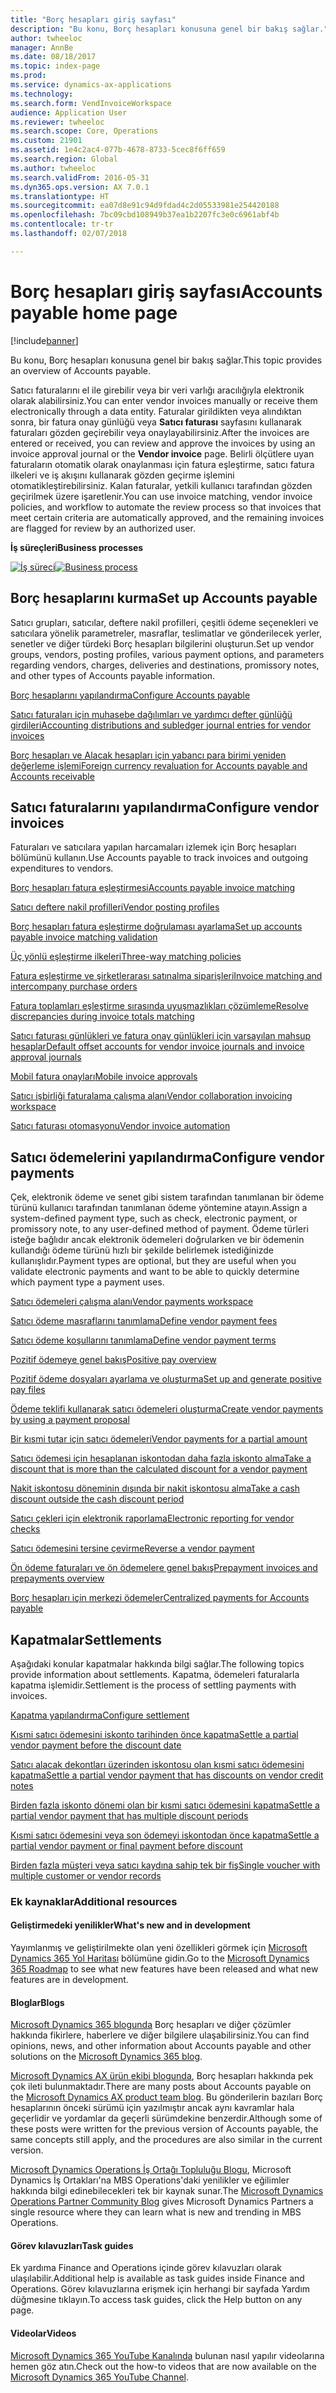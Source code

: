 ```yaml
---
title: "Borç hesapları giriş sayfası"
description: "Bu konu, Borç hesapları konusuna genel bir bakış sağlar."
author: twheeloc
manager: AnnBe
ms.date: 08/18/2017
ms.topic: index-page
ms.prod: 
ms.service: dynamics-ax-applications
ms.technology: 
ms.search.form: VendInvoiceWorkspace
audience: Application User
ms.reviewer: twheeloc
ms.search.scope: Core, Operations
ms.custom: 21901
ms.assetid: 1e4c2ac4-077b-4678-8733-5cec8f6ff659
ms.search.region: Global
ms.author: twheeloc
ms.search.validFrom: 2016-05-31
ms.dyn365.ops.version: AX 7.0.1
ms.translationtype: HT
ms.sourcegitcommit: ea07d8e91c94d9fdad4c2d05533981e254420188
ms.openlocfilehash: 7bc09cbd108949b37ea1b2207fc3e0c6961abf4b
ms.contentlocale: tr-tr
ms.lasthandoff: 02/07/2018

---
```


# <a name="accounts-payable-home-page"></a><span data-ttu-id="0e50d-103">Borç hesapları giriş sayfası</span><span class="sxs-lookup"><span data-stu-id="0e50d-103">Accounts payable home page</span></span>

[!include[banner](../includes/banner.md)]


<span data-ttu-id="0e50d-104">Bu konu, Borç hesapları konusuna genel bir bakış sağlar.</span><span class="sxs-lookup"><span data-stu-id="0e50d-104">This topic provides an overview of Accounts payable.</span></span> 

<span data-ttu-id="0e50d-105">Satıcı faturalarını el ile girebilir veya bir veri varlığı aracılığıyla elektronik olarak alabilirsiniz.</span><span class="sxs-lookup"><span data-stu-id="0e50d-105">You can enter vendor invoices manually or receive them electronically through a data entity.</span></span> <span data-ttu-id="0e50d-106">Faturalar girildikten veya alındıktan sonra, bir fatura onay günlüğü veya **Satıcı faturası** sayfasını kullanarak faturaları gözden geçirebilir veya onaylayabilirsiniz.</span><span class="sxs-lookup"><span data-stu-id="0e50d-106">After the invoices are entered or received, you can review and approve the invoices by using an invoice approval journal or the **Vendor invoice** page.</span></span> <span data-ttu-id="0e50d-107">Belirli ölçütlere uyan faturaların otomatik olarak onaylanması için fatura eşleştirme, satıcı fatura ilkeleri ve iş akışını kullanarak gözden geçirme işlemini otomatikleştirebilirsiniz. Kalan faturalar, yetkili kullanıcı tarafından gözden geçirilmek üzere işaretlenir.</span><span class="sxs-lookup"><span data-stu-id="0e50d-107">You can use invoice matching, vendor invoice policies, and workflow to automate the review process so that invoices that meet certain criteria are automatically approved, and the remaining invoices are flagged for review by an authorized user.</span></span>

<span data-ttu-id="0e50d-108">**İş süreçleri**</span><span class="sxs-lookup"><span data-stu-id="0e50d-108">**Business processes**</span></span>

<span data-ttu-id="0e50d-109">[![İş süreci](./media/AP-process.PNG)](./media/AP-process.PNG)</span><span class="sxs-lookup"><span data-stu-id="0e50d-109">[![Business process](./media/AP-process.PNG)](./media/AP-process.PNG)</span></span>

## <a name="set-up-accounts-payable"></a><span data-ttu-id="0e50d-110">Borç hesaplarını kurma</span><span class="sxs-lookup"><span data-stu-id="0e50d-110">Set up Accounts payable</span></span>

<span data-ttu-id="0e50d-111">Satıcı grupları, satıcılar, deftere nakil profilleri, çeşitli ödeme seçenekleri ve satıcılara yönelik parametreler, masraflar, teslimatlar ve gönderilecek yerler, senetler ve diğer türdeki Borç hesapları bilgilerini oluşturun.</span><span class="sxs-lookup"><span data-stu-id="0e50d-111">Set up vendor groups, vendors, posting profiles, various payment options, and parameters regarding vendors, charges, deliveries and destinations, promissory notes, and other types of Accounts payable information.</span></span> 

[<span data-ttu-id="0e50d-112">Borç hesaplarını yapılandırma</span><span class="sxs-lookup"><span data-stu-id="0e50d-112">Configure Accounts payable</span></span>](accounts-payable-overview.md)

[<span data-ttu-id="0e50d-113">Satıcı faturaları için muhasebe dağılımları ve yardımcı defter günlüğü girdileri</span><span class="sxs-lookup"><span data-stu-id="0e50d-113">Accounting distributions and subledger journal entries for vendor invoices</span></span>](accounting-distributions-subledger-journal-entries-vendor-invoices.md) 

[<span data-ttu-id="0e50d-114">Borç hesapları ve Alacak hesapları için yabancı para birimi yeniden değerleme işlemi</span><span class="sxs-lookup"><span data-stu-id="0e50d-114">Foreign currency revaluation for Accounts payable and Accounts receivable</span></span>](../cash-bank-management/foreign-currency-revaluation-accounts-payable-accounts-receivable.md)

## <a name="configure-vendor-invoices"></a><span data-ttu-id="0e50d-115">Satıcı faturalarını yapılandırma</span><span class="sxs-lookup"><span data-stu-id="0e50d-115">Configure vendor invoices</span></span>

<span data-ttu-id="0e50d-116">Faturaları ve satıcılara yapılan harcamaları izlemek için Borç hesapları bölümünü kullanın.</span><span class="sxs-lookup"><span data-stu-id="0e50d-116">Use Accounts payable to track invoices and outgoing expenditures to vendors.</span></span>

[<span data-ttu-id="0e50d-117">Borç hesapları fatura eşleştirmesi</span><span class="sxs-lookup"><span data-stu-id="0e50d-117">Accounts payable invoice matching</span></span>](accounts-payable-invoice-matching.md)

[<span data-ttu-id="0e50d-118">Satıcı deftere nakil profilleri</span><span class="sxs-lookup"><span data-stu-id="0e50d-118">Vendor posting profiles</span></span>](vendor-posting-profiles.md)

[<span data-ttu-id="0e50d-119">Borç hesapları fatura eşleştirme doğrulaması ayarlama</span><span class="sxs-lookup"><span data-stu-id="0e50d-119">Set up accounts payable invoice matching validation</span></span>](tasks/set-up-accounts-payable-invoice-matching-validation.md)

[<span data-ttu-id="0e50d-120">Üç yönlü eşleştirme ilkeleri</span><span class="sxs-lookup"><span data-stu-id="0e50d-120">Three-way matching policies</span></span>](three-way-matching-policies.md)

[<span data-ttu-id="0e50d-121">Fatura eşleştirme ve şirketlerarası satınalma siparişleri</span><span class="sxs-lookup"><span data-stu-id="0e50d-121">Invoice matching and intercompany purchase orders</span></span>](invoice-matching-intercompany-purchase-orders.md)

[<span data-ttu-id="0e50d-122">Fatura toplamları eşleştirme sırasında uyuşmazlıkları çözümleme</span><span class="sxs-lookup"><span data-stu-id="0e50d-122">Resolve discrepancies during invoice totals matching</span></span>](resolve-invoice-totals-invoice-matching-discrepancies.md)

[<span data-ttu-id="0e50d-123">Satıcı faturası günlükleri ve fatura onay günlükleri için varsayılan mahsup hesaplar</span><span class="sxs-lookup"><span data-stu-id="0e50d-123">Default offset accounts for vendor invoice journals and invoice approval journals</span></span>](default-offset-accounts-vendor-invoice-journals.md)

[<span data-ttu-id="0e50d-124">Mobil fatura onayları</span><span class="sxs-lookup"><span data-stu-id="0e50d-124">Mobile invoice approvals</span></span>](mobile-invoice-approvals.md)

[<span data-ttu-id="0e50d-125">Satıcı işbirliği faturalama çalışma alanı</span><span class="sxs-lookup"><span data-stu-id="0e50d-125">Vendor collaboration invoicing workspace</span></span>](vendor-portal-invoicing-workspace.md)

[<span data-ttu-id="0e50d-126">Satıcı faturası otomasyonu</span><span class="sxs-lookup"><span data-stu-id="0e50d-126">Vendor invoice automation</span></span>](vendor-invoice-automation.md)

## <a name="configure-vendor-payments"></a><span data-ttu-id="0e50d-127">Satıcı ödemelerini yapılandırma</span><span class="sxs-lookup"><span data-stu-id="0e50d-127">Configure vendor payments</span></span> 

<span data-ttu-id="0e50d-128">Çek, elektronik ödeme ve senet gibi sistem tarafından tanımlanan bir ödeme türünü kullanıcı tarafından tanımlanan ödeme yöntemine atayın.</span><span class="sxs-lookup"><span data-stu-id="0e50d-128">Assign a system-defined payment type, such as check, electronic payment, or promissory note, to any user-defined method of payment.</span></span> <span data-ttu-id="0e50d-129">Ödeme türleri isteğe bağlıdır ancak elektronik ödemeleri doğrularken ve bir ödemenin kullandığı ödeme türünü hızlı bir şekilde belirlemek istediğinizde kullanışlıdır.</span><span class="sxs-lookup"><span data-stu-id="0e50d-129">Payment types are optional, but they are useful when you validate electronic payments and want to be able to quickly determine which payment type a payment uses.</span></span> 

[<span data-ttu-id="0e50d-130">Satıcı ödemeleri çalışma alanı</span><span class="sxs-lookup"><span data-stu-id="0e50d-130">Vendor payments workspace</span></span>](vendor-payments-workspace.md)

[<span data-ttu-id="0e50d-131">Satıcı ödeme masraflarını tanımlama</span><span class="sxs-lookup"><span data-stu-id="0e50d-131">Define vendor payment fees</span></span>](tasks/define-vendor-payment-fees.md)

[<span data-ttu-id="0e50d-132">Satıcı ödeme koşullarını tanımlama</span><span class="sxs-lookup"><span data-stu-id="0e50d-132">Define vendor payment terms</span></span>](tasks/define-vendor-payment-terms.md)

[<span data-ttu-id="0e50d-133">Pozitif ödemeye genel bakış</span><span class="sxs-lookup"><span data-stu-id="0e50d-133">Positive pay overview</span></span>](positive-pay-overview.md)

[<span data-ttu-id="0e50d-134">Pozitif ödeme dosyaları ayarlama ve oluşturma</span><span class="sxs-lookup"><span data-stu-id="0e50d-134">Set up and generate positive pay files</span></span>](set-up-generate-positive-pay-files.md)

[<span data-ttu-id="0e50d-135">Ödeme teklifi kullanarak satıcı ödemeleri oluşturma</span><span class="sxs-lookup"><span data-stu-id="0e50d-135">Create vendor payments by using a payment proposal</span></span>](create-vendor-payments-payment-proposal.md)

[<span data-ttu-id="0e50d-136">Bir kısmi tutar için satıcı ödemeleri</span><span class="sxs-lookup"><span data-stu-id="0e50d-136">Vendor payments for a partial amount</span></span>](vendor-payments-partial-amount.md)

[<span data-ttu-id="0e50d-137">Satıcı ödemesi için hesaplanan iskontodan daha fazla iskonto alma</span><span class="sxs-lookup"><span data-stu-id="0e50d-137">Take a discount that is more than the calculated discount for a vendor payment</span></span>](take-discount-more-calculated-discount-vendor-payment.md)

[<span data-ttu-id="0e50d-138">Nakit iskontosu döneminin dışında bir nakit iskontosu alma</span><span class="sxs-lookup"><span data-stu-id="0e50d-138">Take a cash discount outside the cash discount period</span></span>](take-cash-discount-outside-cash-discount-timeframe.md)

[<span data-ttu-id="0e50d-139">Satıcı çekleri için elektronik raporlama</span><span class="sxs-lookup"><span data-stu-id="0e50d-139">Electronic reporting for vendor checks</span></span>](electronic-reporting-sample-vendor-checks.md)

[<span data-ttu-id="0e50d-140">Satıcı ödemesini tersine çevirme</span><span class="sxs-lookup"><span data-stu-id="0e50d-140">Reverse a vendor payment</span></span>](reverse-vendor-payment.md)

[<span data-ttu-id="0e50d-141">Ön ödeme faturaları ve ön ödemelere genel bakış</span><span class="sxs-lookup"><span data-stu-id="0e50d-141">Prepayment invoices and prepayments overview</span></span>](prepayments-invoices-vs-prepayments.md)

[<span data-ttu-id="0e50d-142">Borç hesapları için merkezi ödemeler</span><span class="sxs-lookup"><span data-stu-id="0e50d-142">Centralized payments for Accounts payable</span></span>](centralized-payments-accounts-payable.md)

## <a name="settlements"></a><span data-ttu-id="0e50d-143">Kapatmalar</span><span class="sxs-lookup"><span data-stu-id="0e50d-143">Settlements</span></span>

<span data-ttu-id="0e50d-144">Aşağıdaki konular kapatmalar hakkında bilgi sağlar.</span><span class="sxs-lookup"><span data-stu-id="0e50d-144">The following topics provide information about settlements.</span></span> <span data-ttu-id="0e50d-145">Kapatma, ödemeleri faturalarla kapatma işlemidir.</span><span class="sxs-lookup"><span data-stu-id="0e50d-145">Settlement is the process of settling payments with invoices.</span></span> 

[<span data-ttu-id="0e50d-146">Kapatma yapılandırma</span><span class="sxs-lookup"><span data-stu-id="0e50d-146">Configure settlement</span></span>](../cash-bank-management/configure-settlement.md)

[<span data-ttu-id="0e50d-147">Kısmi satıcı ödemesini iskonto tarihinden önce kapatma</span><span class="sxs-lookup"><span data-stu-id="0e50d-147">Settle a partial vendor payment before the discount date</span></span>](settle-partial-vendor-payment-before-discount-or-final-payment-after.md)

[<span data-ttu-id="0e50d-148">Satıcı alacak dekontları üzerinden iskontosu olan kısmi satıcı ödemesini kapatma</span><span class="sxs-lookup"><span data-stu-id="0e50d-148">Settle a partial vendor payment that has discounts on vendor credit notes</span></span>](settle-partial-vendor-payment-discounts-vendor-credit-notes.md)

[<span data-ttu-id="0e50d-149">Birden fazla iskonto dönemi olan bir kısmi satıcı ödemesini kapatma</span><span class="sxs-lookup"><span data-stu-id="0e50d-149">Settle a partial vendor payment that has multiple discount periods</span></span>](settle-partial-vendor-payment-multiple-discount-periods.md)

[<span data-ttu-id="0e50d-150">Kısmi satıcı ödemesini veya son ödemeyi iskontodan önce kapatma</span><span class="sxs-lookup"><span data-stu-id="0e50d-150">Settle a partial vendor payment or final payment before discount</span></span>](settle-partial-vendor-payment-or-final-payment-before-discount.md)

[<span data-ttu-id="0e50d-151">Birden fazla müşteri veya satıcı kaydına sahip tek bir fiş</span><span class="sxs-lookup"><span data-stu-id="0e50d-151">Single voucher with multiple customer or vendor records</span></span>](single-voucher-multiple-customer-vendor-records.md)



### <a name="additional-resources"></a><span data-ttu-id="0e50d-152">Ek kaynaklar</span><span class="sxs-lookup"><span data-stu-id="0e50d-152">Additional resources</span></span>

#### <a name="whats-new-and-in-development"></a><span data-ttu-id="0e50d-153">Geliştirmedeki yenilikler</span><span class="sxs-lookup"><span data-stu-id="0e50d-153">What's new and in development</span></span>

<span data-ttu-id="0e50d-154">Yayımlanmış ve geliştirilmekte olan yeni özellikleri görmek için [Microsoft Dynamics 365 Yol Haritası](https://roadmap.dynamics.com/) bölümüne gidin.</span><span class="sxs-lookup"><span data-stu-id="0e50d-154">Go to the [Microsoft Dynamics 365 Roadmap](https://roadmap.dynamics.com/) to see what new features have been released and what new features are in development.</span></span> 

#### <a name="blogs"></a><span data-ttu-id="0e50d-155">Bloglar</span><span class="sxs-lookup"><span data-stu-id="0e50d-155">Blogs</span></span>

<span data-ttu-id="0e50d-156">[Microsoft Dynamics 365 blogunda](https://community.dynamics.com/b/msftdynamicsblog?c=Enterprise) Borç hesapları ve diğer çözümler hakkında fikirlere, haberlere ve diğer bilgilere ulaşabilirsiniz.</span><span class="sxs-lookup"><span data-stu-id="0e50d-156">You can find opinions, news, and other information about Accounts payable and other solutions on the [Microsoft Dynamics 365 blog](https://community.dynamics.com/b/msftdynamicsblog?c=Enterprise).</span></span>

<span data-ttu-id="0e50d-157">[Microsoft Dynamics AX ürün ekibi blogunda](https://blogs.msdn.microsoft.com/dax/), Borç hesapları hakkında pek çok ileti bulunmaktadır.</span><span class="sxs-lookup"><span data-stu-id="0e50d-157">There are many posts about Accounts payable on the [Microsoft Dynamics AX product team blog](https://blogs.msdn.microsoft.com/dax/).</span></span> <span data-ttu-id="0e50d-158">Bu gönderilerin bazıları Borç hesaplarının önceki sürümü için yazılmıştır ancak aynı kavramlar hala geçerlidir ve yordamlar da geçerli sürümdekine benzerdir.</span><span class="sxs-lookup"><span data-stu-id="0e50d-158">Although some of these posts were written for the previous version of Accounts payable, the same concepts still apply, and the procedures are also similar in the current version.</span></span>

<span data-ttu-id="0e50d-159">[Microsoft Dynamics Operations İş Ortağı Topluluğu Blogu](https://community.dynamics.com/partner/b/operationspartnercommunityblog), Microsoft Dynamics İş Ortakları'na MBS Operations'daki yenilikler ve eğilimler hakkında bilgi edinebilecekleri tek bir kaynak sunar.</span><span class="sxs-lookup"><span data-stu-id="0e50d-159">The [Microsoft Dynamics Operations Partner Community Blog](https://community.dynamics.com/partner/b/operationspartnercommunityblog) gives Microsoft Dynamics Partners a single resource where they can learn what is new and trending in MBS Operations.</span></span>

#### <a name="task-guides"></a><span data-ttu-id="0e50d-160">Görev kılavuzları</span><span class="sxs-lookup"><span data-stu-id="0e50d-160">Task guides</span></span>
<span data-ttu-id="0e50d-161">Ek yardıma Finance and Operations içinde görev kılavuzları olarak ulaşılabilir.</span><span class="sxs-lookup"><span data-stu-id="0e50d-161">Additional help is available as task guides inside Finance and Operations.</span></span> <span data-ttu-id="0e50d-162">Görev kılavuzlarına erişmek için herhangi bir sayfada Yardım düğmesine tıklayın.</span><span class="sxs-lookup"><span data-stu-id="0e50d-162">To access task guides, click the Help button on any page.</span></span>

#### <a name="videos"></a><span data-ttu-id="0e50d-163">Videolar</span><span class="sxs-lookup"><span data-stu-id="0e50d-163">Videos</span></span>

<span data-ttu-id="0e50d-164">[Microsoft Dynamics 365 YouTube Kanalında](https://www.youtube.com/channel/UCJGCg4rB3QSs8y_1FquelBQ) bulunan nasıl yapılır videolarına hemen göz atın.</span><span class="sxs-lookup"><span data-stu-id="0e50d-164">Check out the how-to videos that are now available on the [Microsoft Dynamics 365 YouTube Channel](https://www.youtube.com/channel/UCJGCg4rB3QSs8y_1FquelBQ).</span></span>





